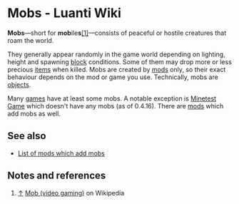 # Mobs - Luanti Wiki


**Mobs**—short for **mob**ile**s**[\[1\]](#cite_note-wp-1)—consists of peaceful or hostile creatures that roam the world.

They generally appear randomly in the game world depending on lighting, height and spawning [block](https://wiki.luanti.org/Blocks "Blocks") conditions. Some of them may drop more or less precious [items](https://wiki.luanti.org/Items "Items") when killed. Mobs are created by [mods](https://wiki.luanti.org/Mods "Mods") only, so their exact behaviour depends on the mod or game you use. Technically, mobs are [objects](https://wiki.luanti.org/Objects "Objects").

Many [games](https://wiki.luanti.org/Games "Games") have at least some mobs. A notable exception is [Minetest Game](https://wiki.luanti.org/Games/Minetest_Game "Games/Minetest Game") which doesn't have any mobs (as of 0.4.16). There are [mods](https://wiki.luanti.org/Mods "Mods") which add mobs as well.

See also
--------

*   [List of mods which add mobs](https://content.minetest.net/packages/?type=mod&page=1&tag=mobs)

Notes and references
--------------------

1.  [↑](#cite_ref-wp_1-0) [Mob (video gaming)](http://en.wikipedia.org/wiki/Mob_%28video_gaming%29) on Wikipedia
